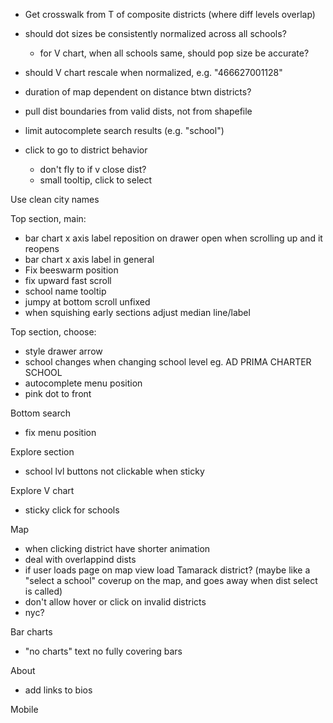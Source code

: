 - Get crosswalk from T of composite districts (where diff levels overlap)
- should dot sizes be consistently normalized across all schools?
	- for V chart, when all schools same, should pop size be accurate?
- should V chart rescale when normalized, e.g. "466627001128"
- duration of map dependent on distance btwn districts?
- pull dist boundaries from valid dists, not from shapefile
- limit autocomplete search results (e.g. "school")

- click to go to district behavior
	- don't fly to if v close dist?
	- small tooltip, click to select


Use clean city names

Top section, main:
- bar chart x axis label reposition on drawer open when scrolling up and it reopens
- bar chart x axis label in general
- Fix beeswarm position
- fix upward fast scroll
- school name tooltip
- jumpy at bottom scroll unfixed
- when squishing early sections adjust median line/label

Top section, choose:
- style drawer arrow
- school changes when changing school level eg. AD PRIMA CHARTER SCHOOL
- autocomplete menu position
- pink dot to front

Bottom search
- fix menu position

Explore section
- school lvl buttons not clickable when sticky

Explore V chart
- sticky click for schools

Map
- when clicking district have shorter animation
- deal with overlappind dists
- if user loads page on map view load Tamarack district? (maybe like a "select a school" coverup on the map, and goes away when dist select is called)
- don't allow hover or click on invalid districts
- nyc?


Bar charts
- "no charts" text no fully covering bars

About
- add links to bios


Mobile
